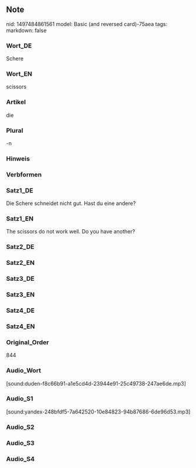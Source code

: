 ## Note
nid: 1497484861561
model: Basic (and reversed card)-75aea
tags: 
markdown: false

### Wort_DE
Schere

### Wort_EN
scissors

### Artikel
die

### Plural
-n

### Hinweis


### Verbformen


### Satz1_DE
Die Schere schneidet nicht gut. Hast du eine andere?

### Satz1_EN
The scissors do not work well. Do you have another?

### Satz2_DE


### Satz2_EN


### Satz3_DE


### Satz3_EN


### Satz4_DE


### Satz4_EN


### Original_Order
844

### Audio_Wort
[sound:duden-f8c66b91-a1e5cd4d-23944e91-25c49738-247ae6de.mp3]

### Audio_S1
[sound:yandex-248bfdf5-7a642520-10e84823-94b87686-6de96d53.mp3]

### Audio_S2


### Audio_S3


### Audio_S4

